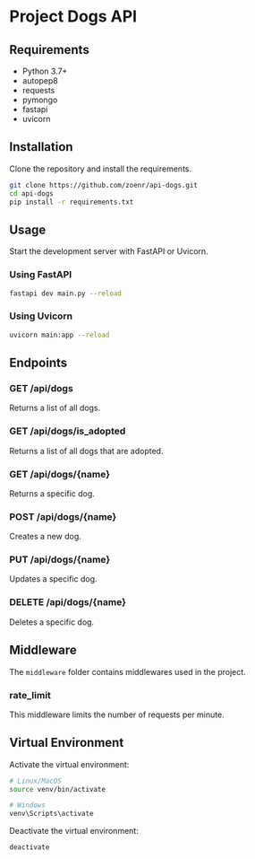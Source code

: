 # Project Dogs API

## Requirements

- Python 3.7+
- autopep8
- requests
- pymongo
- fastapi
- uvicorn

## Installation

Clone the repository and install the requirements.

```bash
git clone https://github.com/zoenr/api-dogs.git
cd api-dogs
pip install -r requirements.txt
```

## Usage

Start the development server with FastAPI or Uvicorn.

### Using FastAPI

```bash
fastapi dev main.py --reload
```

### Using Uvicorn

```bash
uvicorn main:app --reload
```

## Endpoints

### GET /api/dogs

Returns a list of all dogs.

### GET /api/dogs/is_adopted

Returns a list of all dogs that are adopted.

### GET /api/dogs/{name}

Returns a specific dog.

### POST /api/dogs/{name}

Creates a new dog.

### PUT /api/dogs/{name}

Updates a specific dog.

### DELETE /api/dogs/{name}

Deletes a specific dog.

## Middleware

The `middleware` folder contains middlewares used in the project.

### rate_limit

This middleware limits the number of requests per minute.

## Virtual Environment

Activate the virtual environment:

```bash
# Linux/MacOS
source venv/bin/activate
```

```bash
# Windows
venv\Scripts\activate
```

Deactivate the virtual environment:

```bash
deactivate
```
